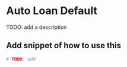 # Auto Loan Default
TODO: add a description

## Add snippet of how to use this
```python
# TODO: add
```
